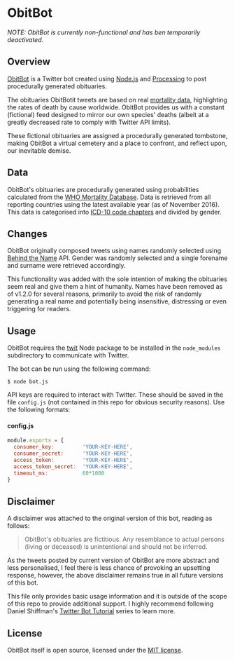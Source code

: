 # ObitBot

*NOTE: ObitBot is currently non-functional and has ben temporarily deactivated.*

## Overview
[ObitBot](https://twitter.com/obitbot) is a Twitter bot created using [Node.js](https://nodejs.org) and [Processing]((http://processing.org/)) to post procedurally generated obituaries.

The obituaries ObitBotit tweets are based on real [mortality data](#data), highlighting the rates of death by cause worldwide. ObitBot provides us with a constant (fictional) feed designed to mirror our own species' deaths (albeit at a greatly decreased rate to comply with Twitter API limits).

These fictional obituaries are assigned a procedurally generated tombstone, making ObitBot a virtual cemetery and a place to confront, and reflect upon, our inevitable demise.

## Data
ObitBot's obituaries are procedurally generated using probabilities calculated from the [WHO Mortality Database](http://www.who.int/healthinfo/mortality_data/). Data is retrieved from all reporting countries using the latest available year (as of November 2016). This data is categorised into [ICD-10 code chapters](https://icd.codes/icd10cm) and divided by gender.

## Changes
ObitBot originally composed tweets using names randomly selected using [Behind the Name](http://www.behindthename.com/) API. Gender was randomly selected and a single forename and surname were retrieved accordingly.

This functionality was added with the sole intention of making the obituaries seem real and give them a hint of humanity. Names have been removed as of v1.2.0 for several reasons, primarily to avoid the risk of randomly generating a real name and potentially being insensitive, distressing or even triggering for readers.

## Usage
ObitBot requires the [twit](https://www.npmjs.com/package/twit) Node package to be installed in the `node_modules` subdirectory to communicate with Twitter.

The bot can be run using the following command:
```
$ node bot.js
```

API keys are required to interact with Twitter. These should be saved in the file `config.js` (not contained in this repo for obvious security reasons). Use the following formats:

#### config.js
```javascript
module.exports = {
  consumer_key:         'YOUR-KEY-HERE',
  consumer_secret:      'YOUR-KEY-HERE',
  access_token:         'YOUR-KEY-HERE',
  access_token_secret:  'YOUR-KEY-HERE',
  timeout_ms:           60*1000
}
```

## Disclaimer
A disclaimer was attached to the original version of this bot, reading as follows:
> ObitBot's obituaries are fictitious. Any resemblance to actual persons (living or deceased) is unintentional and should not be inferred.

As the tweets posted by current version of ObitBot are more abstract and less personalised, I feel there is less chance of provoking an upsetting response, however, the above disclaimer remains true in all future versions of this bot.

This file only provides basic usage information and it is outside of the scope of this repo to provide additional support. I highly recommend following Daniel Shiffman's [Twitter Bot Tutorial](https://www.youtube.com/playlist?list=PLRqwX-V7Uu6atTSxoRiVnSuOn6JHnq2yV) series to learn more.

## License
ObitBot itself is open source, licensed under the [MIT license](./LICENSE.md).

